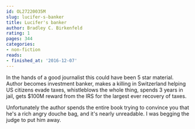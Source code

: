```yaml
---
id: OL27220035M
slug: lucifer-s-banker
title: Lucifer's banker
author: Bradley C. Birkenfeld
rating: 1
pages: 344
categories:
- non-fiction
reads:
- finished_at: '2016-12-07'
---
```

In the hands of a good journalist this could have been 5 star material. Author becomes investment banker, makes a killing in Switzerland helping US citizens evade taxes, whistleblows the whole thing, spends 3 years in jail, gets $100M reward from the IRS for the largest ever recovery of taxes.

Unfortunately the author spends the entire book trying to convince you that he's a rich angry douche bag, and it's nearly unreadable. I was begging the judge to put him away.
